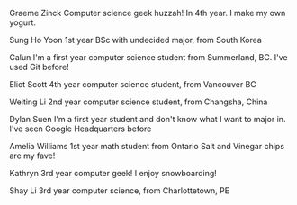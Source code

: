 Graeme Zinck
Computer science geek huzzah! In 4th year.
I make my own yogurt.

Sung Ho Yoon
1st year BSc with undecided major, from South Korea

Calun
I'm a first year computer science student from Summerland, BC.
I've used Git before!

Eliot Scott
4th year computer science student, from Vancouver BC

Weiting Li
2nd year computer science student, from Changsha, China

Dylan Suen
I'm a first year student and don't know what I want to major in.
I've seen Google Headquarters before

Amelia Williams
1st year math student from Ontario
Salt and Vinegar chips are my fave!


Kathryn
3rd year computer geek!
I enjoy snowboarding!


Shay Li
3rd year computer science, from Charlottetown, PE
